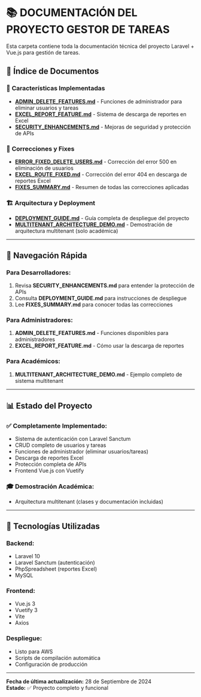 # 📚 DOCUMENTACIÓN DEL PROYECTO GESTOR DE TAREAS

Esta carpeta contiene toda la documentación técnica del proyecto Laravel + Vue.js para gestión de tareas.

## 📁 **Índice de Documentos**

### 🚀 **Características Implementadas**
- **[ADMIN_DELETE_FEATURES.md](./ADMIN_DELETE_FEATURES.md)** - Funciones de administrador para eliminar usuarios y tareas
- **[EXCEL_REPORT_FEATURE.md](./EXCEL_REPORT_FEATURE.md)** - Sistema de descarga de reportes en Excel
- **[SECURITY_ENHANCEMENTS.md](./SECURITY_ENHANCEMENTS.md)** - Mejoras de seguridad y protección de APIs

### 🔧 **Correcciones y Fixes**
- **[ERROR_FIXED_DELETE_USERS.md](./ERROR_FIXED_DELETE_USERS.md)** - Corrección del error 500 en eliminación de usuarios
- **[EXCEL_ROUTE_FIXED.md](./EXCEL_ROUTE_FIXED.md)** - Corrección del error 404 en descarga de reportes Excel
- **[FIXES_SUMMARY.md](./FIXES_SUMMARY.md)** - Resumen de todas las correcciones aplicadas

### 🏗️ **Arquitectura y Deployment**
- **[DEPLOYMENT_GUIDE.md](./DEPLOYMENT_GUIDE.md)** - Guía completa de despliegue del proyecto
- **[MULTITENANT_ARCHITECTURE_DEMO.md](./MULTITENANT_ARCHITECTURE_DEMO.md)** - Demostración de arquitectura multitenant (solo académica)

---

## 🎯 **Navegación Rápida**

### **Para Desarrolladores:**
1. Revisa **SECURITY_ENHANCEMENTS.md** para entender la protección de APIs
2. Consulta **DEPLOYMENT_GUIDE.md** para instrucciones de despliegue
3. Lee **FIXES_SUMMARY.md** para conocer todas las correcciones

### **Para Administradores:**
1. **ADMIN_DELETE_FEATURES.md** - Funciones disponibles para administradores
2. **EXCEL_REPORT_FEATURE.md** - Cómo usar la descarga de reportes

### **Para Académicos:**
1. **MULTITENANT_ARCHITECTURE_DEMO.md** - Ejemplo completo de sistema multitenant

---

## 📊 **Estado del Proyecto**

### ✅ **Completamente Implementado:**
- Sistema de autenticación con Laravel Sanctum
- CRUD completo de usuarios y tareas
- Funciones de administrador (eliminar usuarios/tareas)
- Descarga de reportes Excel
- Protección completa de APIs
- Frontend Vue.js con Vuetify

### 🎓 **Demostración Académica:**
- Arquitectura multitenant (clases y documentación incluidas)

---

## 🚀 **Tecnologías Utilizadas**

### **Backend:**
- Laravel 10
- Laravel Sanctum (autenticación)
- PhpSpreadsheet (reportes Excel)
- MySQL

### **Frontend:**
- Vue.js 3
- Vuetify 3
- Vite
- Axios

### **Despliegue:**
- Listo para AWS
- Scripts de compilación automática
- Configuración de producción

---

**Fecha de última actualización:** 28 de Septiembre de 2024  
**Estado:** ✅ Proyecto completo y funcional